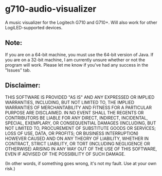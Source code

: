 # g710-audio-visualizer
A music visualizer for the Logitech G710 and G710+. Will also work for other LogiLED-supported devices.

## Note:
If you are on a 64-bit machine, you must use the 64-bit version of Java.
If you are on a 32-bit machine, I am currently unsure whether or not the program will work. Please let me know if you've had any success in the "Issues" tab.

## Disclaimer:
THIS SOFTWARE IS PROVIDED "AS IS" AND ANY EXPRESSED OR IMPLIED WARRANTIES, INCLUDING, BUT NOT LIMITED TO, THE IMPLIED WARRANTIES OF MERCHANTABILITY AND FITNESS FOR A PARTICULAR PURPOSE ARE DISCLAIMED. IN NO EVENT SHALL THE REGENTS OR CONTRIBUTORS BE LIABLE FOR ANY DIRECT, INDIRECT, INCIDENTAL, SPECIAL, EXEMPLARY, OR CONSEQUENTIAL DAMAGES (INCLUDING, BUT NOT LIMITED TO, PROCUREMENT OF SUBSTITUTE GOODS OR SERVICES; LOSS OF USE, DATA, OR PROFITS; OR BUSINESS INTERRUPTION) HOWEVER CAUSED AND ON ANY THEORY OF LIABILITY, WHETHER IN CONTRACT, STRICT LIABILITY, OR TORT (INCLUDING NEGLIGENCE OR OTHERWISE) ARISING IN ANY WAY OUT OF THE USE OF THIS SOFTWARE, EVEN IF ADVISED OF THE POSSIBILITY OF SUCH DAMAGE.

(In other words, if something goes wrong, it's not my fault. Use at your own risk.)
